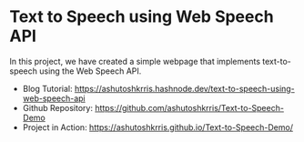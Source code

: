 # Text to Speech using Web Speech API

In this project, we have created a simple webpage that implements text-to-speech using the Web Speech API.

* Blog Tutorial: https://ashutoshkrris.hashnode.dev/text-to-speech-using-web-speech-api
* Github Repository: https://github.com/ashutoshkrris/Text-to-Speech-Demo
* Project in Action: https://ashutoshkrris.github.io/Text-to-Speech-Demo/

